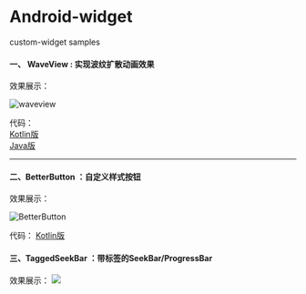 # Android-widget
custom-widget samples

#### 一、 WaveView : 实现波纹扩散动画效果
效果展示：

![waveview](https://user-gold-cdn.xitu.io/2018/2/4/16160440001091b9?w=258&h=409&f=gif&s=746513)

代码：  
[Kotlin版](https://github.com/moqi-Git/Android-widget/blob/master/src/kotlin/WaveView.kt)  
[Java版](https://github.com/moqi-Git/Android-widget/tree/master/src/java/WaveView.java)

***

#### 二、BetterButton ：自定义样式按钮

效果展示：

![BetterButton](https://user-gold-cdn.xitu.io/2018/3/29/1626d9f4632d8cc6?w=260&h=465&f=gif&s=294547)

代码：
[Kotlin版](https://github.com/moqi-Git/Android-widget/blob/master/src/kotlin/BetterButton.kt) 

#### 三、TaggedSeekBar ：带标签的SeekBar/ProgressBar

效果展示：
![](https://user-gold-cdn.xitu.io/2019/5/17/16ac4c53e7333115?w=360&h=760&f=gif&s=502072)
